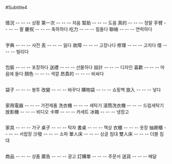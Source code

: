 #Subtitle4

##

情況 -- -- -- 상황
第一次 -- -- -- 처음
幫助 -- -- -- 도음
真的 -- -- -- 정말
手臂 -- -- -- 팔
慶祝 -- -- -- 축하하다
吃力 -- -- -- 힘들다
聯絡 -- -- -- 연락하다

##

字典 -- -- -- 사전
丟 -- -- -- 잃다
故障 -- -- -- 고장나다
修理 -- -- -- 고치다
借 -- -- -- 빌리다

##

包裝 -- -- -- 포장하다
送禮 -- -- -- 선물하다
設計 -- -- -- 디자인
喜歡 -- -- -- 마음에 들다
顏色 -- -- -- 색깔
昂貴的 -- -- -- 비싸다

##

袋子 -- -- -- 봉투
改變 -- -- -- 바꾸다
購物袋 -- -- -- 쇼핑백
放入 -- -- -- 넣다

##

家用電器 -- -- -- 가전제품
洗衣機 -- -- -- 세탁기
滾筒洗衣機 -- -- -- 드럼세탁기
放影機 -- -- -- 비디오
卡帶 -- -- -- 카세트
冰箱 -- -- -- 냉장고

##

家具 -- -- -- 가구
桌子 -- -- -- 탁자
書桌 -- -- -- 책상
衣櫃 -- -- -- 옷장
抽屜櫃 -- -- -- 서랍장
沙發 -- -- -- 소파
單人床 -- -- -- 싱글 침대
雙人床 -- -- -- 더블 침대

##

商品 -- -- -- 상품
廣告 -- -- -- 광고
訂購單 -- -- -- 주문서
送貨 -- -- -- 배달
